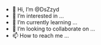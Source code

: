 - 👋 Hi, I’m @DsZzyd
- 👀 I’m interested in ...
- 🌱 I’m currently learning ...
- 💞️ I’m looking to collaborate on ...
- 📫 How to reach me ...

<!---
DsZzyd/DsZzyd is a ✨ special ✨ repository because its `README.md` (this file) appears on your GitHub profile.
You can click the Preview link to take a look at your changes.
--->
